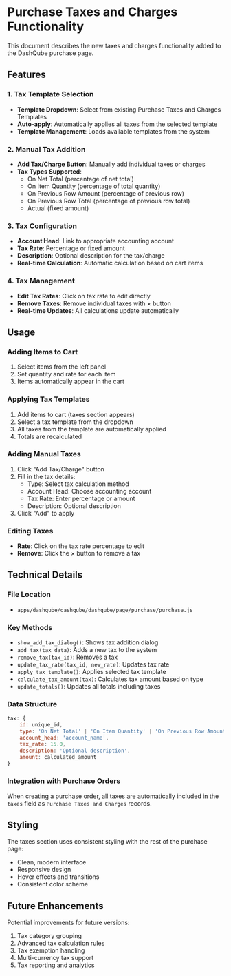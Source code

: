 # Purchase Taxes and Charges Functionality

This document describes the new taxes and charges functionality added to the DashQube purchase page.

## Features

### 1. Tax Template Selection
- **Template Dropdown**: Select from existing Purchase Taxes and Charges Templates
- **Auto-apply**: Automatically applies all taxes from the selected template
- **Template Management**: Loads available templates from the system

### 2. Manual Tax Addition
- **Add Tax/Charge Button**: Manually add individual taxes or charges
- **Tax Types Supported**:
  - On Net Total (percentage of net total)
  - On Item Quantity (percentage of total quantity)
  - On Previous Row Amount (percentage of previous row)
  - On Previous Row Total (percentage of previous row total)
  - Actual (fixed amount)

### 3. Tax Configuration
- **Account Head**: Link to appropriate accounting account
- **Tax Rate**: Percentage or fixed amount
- **Description**: Optional description for the tax/charge
- **Real-time Calculation**: Automatic calculation based on cart items

### 4. Tax Management
- **Edit Tax Rates**: Click on tax rate to edit directly
- **Remove Taxes**: Remove individual taxes with × button
- **Real-time Updates**: All calculations update automatically

## Usage

### Adding Items to Cart
1. Select items from the left panel
2. Set quantity and rate for each item
3. Items automatically appear in the cart

### Applying Tax Templates
1. Add items to cart (taxes section appears)
2. Select a tax template from the dropdown
3. All taxes from the template are automatically applied
4. Totals are recalculated

### Adding Manual Taxes
1. Click "Add Tax/Charge" button
2. Fill in the tax details:
   - Type: Select tax calculation method
   - Account Head: Choose accounting account
   - Tax Rate: Enter percentage or amount
   - Description: Optional description
3. Click "Add" to apply

### Editing Taxes
- **Rate**: Click on the tax rate percentage to edit
- **Remove**: Click the × button to remove a tax

## Technical Details

### File Location
- `apps/dashqube/dashqube/dashqube/page/purchase/purchase.js`

### Key Methods
- `show_add_tax_dialog()`: Shows tax addition dialog
- `add_tax(tax_data)`: Adds a new tax to the system
- `remove_tax(tax_id)`: Removes a tax
- `update_tax_rate(tax_id, new_rate)`: Updates tax rate
- `apply_tax_template()`: Applies selected tax template
- `calculate_tax_amount(tax)`: Calculates tax amount based on type
- `update_totals()`: Updates all totals including taxes

### Data Structure
```javascript
tax: {
    id: unique_id,
    type: 'On Net Total' | 'On Item Quantity' | 'On Previous Row Amount' | 'On Previous Row Total' | 'Actual',
    account_head: 'account_name',
    tax_rate: 15.0,
    description: 'Optional description',
    amount: calculated_amount
}
```

### Integration with Purchase Orders
When creating a purchase order, all taxes are automatically included in the `taxes` field as `Purchase Taxes and Charges` records.

## Styling

The taxes section uses consistent styling with the rest of the purchase page:
- Clean, modern interface
- Responsive design
- Hover effects and transitions
- Consistent color scheme

## Future Enhancements

Potential improvements for future versions:
1. Tax category grouping
2. Advanced tax calculation rules
3. Tax exemption handling
4. Multi-currency tax support
5. Tax reporting and analytics
